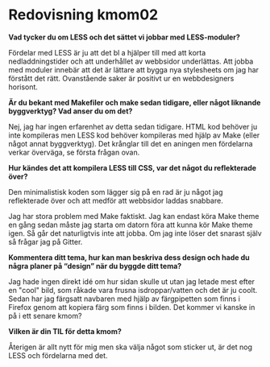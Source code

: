 ---
---
Redovisning kmom02
=========================
**Vad tycker du om LESS och det sättet vi jobbar med LESS-moduler?**

Fördelar med LESS är ju att det bl a hjälper till med att korta nedladdningstider och att underhållet av webbsidor underlättas. Att jobba med moduler innebär att det är lättare att bygga nya stylesheets om jag har förstått det rätt. Ovanstående saker är positivt ur en webbdesigners horisont.  


**Är du bekant med Makefiler och make sedan tidigare, eller något liknande byggverktyg? Vad anser du om det?**

Nej, jag har ingen erfarenhet av detta sedan tidigare. HTML kod behöver ju inte kompileras men LESS kod behöver kompileras med hjälp av Make (eller något annat byggverktyg). Det krånglar till det en aningen men fördelarna verkar överväga, se första frågan ovan.


**Hur kändes det att kompilera LESS till CSS, var det något du reflekterade över?**

Den minimalistisk koden som lägger sig på en rad är ju något jag reflekterade över och att medför att webbsidor laddas snabbare.

Jag har stora problem med Make faktiskt. Jag kan endast köra Make theme en gång sedan måste jag starta om datorn föra att kunna kör Make theme igen. Så går det naturligtvis inte att jobba. Om jag inte löser det snarast själv så frågar jag på Gitter.   

**Kommentera ditt tema, hur kan man beskriva dess design och hade du några planer på “design” när du byggde ditt tema?**

Jag hade ingen direkt idé om hur sidan skulle ut utan jag letade mest efter en "cool" bild, som råkade vara frusna isdroppar/vatten och det är ju coolt. Sedan har jag färgsatt navbaren med hjälp av färgpipetten som finns i Firefox genom att kopiera färg som finns i bilden. Det kommer vi kanske in på i ett senare kmom?


**Vilken är din TIL för detta kmom?**

Återigen är allt nytt för mig men ska välja något som sticker ut, är det nog LESS och fördelarna med det.

